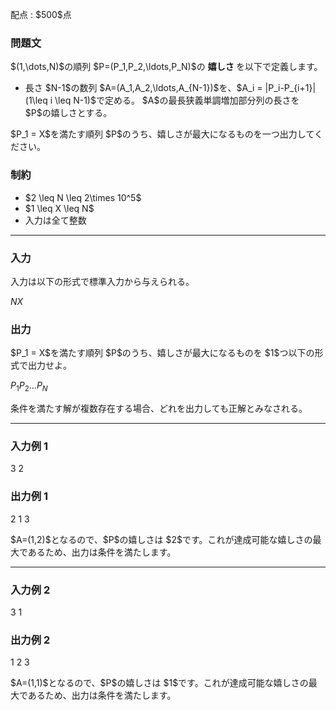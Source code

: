 
<div>

<span>

<span>

<p>
配点 : $500$点
</p>

<div>

<section>

### **問題文**

<p>
$(1,\dots,N)$の順列 $P=(P_1,P_2,\ldots,P_N)$の
<strong>
嬉しさ
</strong>
を以下で定義します。
</p>

<ul>

<li>
長さ $N-1$の数列 $A=(A_1,A_2,\ldots,A_{N-1})$を、$A_i = |P_i-P_{i+1}|(1\leq i \leq N-1)$で定める。 $A$の最長狭義単調増加部分列の長さを $P$の嬉しさとする。
</li>

</ul>

<p>
$P_1 = X$を満たす順列 $P$のうち、嬉しさが最大になるものを一つ出力してください。
</p>

</section>

</div>

<div>

<section>

### **制約**

<ul>

<li>
$2 \leq N \leq 2\times 10^5$
</li>

<li>
$1 \leq X \leq N$
</li>

<li>
入力は全て整数
</li>

</ul>

</section>

</div>

---

<div>

<div>

<section>

### **入力**

<p>
入力は以下の形式で標準入力から与えられる。
</p>

<div>

$N$$X$
</div>

</section>

</div>

<div>

<section>

### **出力**

<p>
$P_1 = X$を満たす順列 $P$のうち、嬉しさが最大になるものを $1$つ以下の形式で出力せよ。
</p>

<div>

$P_1$$P_2$$\ldots$$P_N$
</div>

<p>
条件を満たす解が複数存在する場合、どれを出力しても正解とみなされる。
</p>

</section>

</div>

</div>

---

<div>

<section>

### **入力例 1**

<div>

3 2

</div>

</section>

</div>

<div>

<section>

### **出力例 1**

<div>

2 1 3

</div>

<p>
$A=(1,2)$となるので、$P$の嬉しさは $2$です。これが達成可能な嬉しさの最大であるため、出力は条件を満たします。
</p>

</section>

</div>

---

<div>

<section>

### **入力例 2**

<div>

3 1

</div>

</section>

</div>

<div>

<section>

### **出力例 2**

<div>

1 2 3

</div>

<p>
$A=(1,1)$となるので、$P$の嬉しさは $1$です。これが達成可能な嬉しさの最大であるため、出力は条件を満たします。
</p>

</section>

</div>

</span>

</span>

</div>
